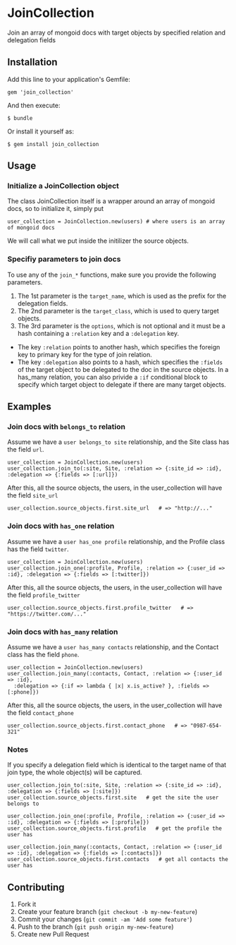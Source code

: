# JoinCollection

Join an array of mongoid docs with target objects by specified relation and delegation fields


## Installation

Add this line to your application's Gemfile:

    gem 'join_collection'

And then execute:

    $ bundle

Or install it yourself as:

    $ gem install join_collection


## Usage

### Initialize a JoinCollection object

The class JoinCollection itself is a wrapper around an array of mongoid docs, so to initialize it, simply put

    user_collection = JoinCollection.new(users) # where users is an array of mongoid docs

We will call what we put inside the initilizer the source objects.

### Specifiy parameters to join docs

To use any of the `join_*` functions, make sure you provide the following parameters.

1. The 1st parameter is the `target_name`, which is used as the prefix for the delegation fields.
2. The 2nd parameter is the `target_class`, which is used to query target objects.
3. The 3rd parameter is the `options`, which is not optional and it must be a hash containing a `:relation` key and a `:delegation` key.
  - The key `:relation` points to another hash, which specifies the foreign key to primary key for the type of join relation.
  - The key `:delegation` also points to a hash, which specifies the `:fields` of the target object to be delegated to the doc in the source objects.
    In a has_many relation, you can also privide a `:if` conditional block to specify which target object to delegate if there are many target objects.

## Examples

### Join docs with `belongs_to` relation

Assume we have a `user belongs_to site` relationship, and the Site class has the field `url`.

    user_collection = JoinCollection.new(users)
    user_collection.join_to(:site, Site, :relation => {:site_id => :id}, :delegation => {:fields => [:url]})

After this, all the source objects, the users, in the user_collection will have the field `site_url`

    user_collection.source_objects.first.site_url   # => "http://..."

### Join docs with `has_one` relation

Assume we have a `user has_one profile` relationship, and the Profile class has the field `twitter`.

    user_collection = JoinCollection.new(users)
    user_collection.join_one(:profile, Profile, :relation => {:user_id => :id}, :delegation => {:fields => [:twitter]})

After this, all the source objects, the users, in the user_collection will have the field `profile_twitter`

    user_collection.source_objects.first.profile_twitter   # => "https://twitter.com/..."

### Join docs with `has_many` relation

Assume we have a `user has_many contacts` relationship, and the Contact class has the field `phone`.

    user_collection = JoinCollection.new(users)
    user_collection.join_many(:contacts, Contact, :relation => {:user_id => :id},
      :delegation => {:if => lambda { |x| x.is_active? }, :fields => [:phone]})

After this, all the source objects, the users, in the user_collection will have the field `contact_phone`

    user_collection.source_objects.first.contact_phone   # => "0987-654-321"

### Notes

If you specify a delegation field which is identical to the target name of that join type, the whole object(s) will be captured.

    user_collection.join_to(:site, Site, :relation => {:site_id => :id}, :delegation => {:fields => [:site]})
    user_collection.source_objects.first.site   # get the site the user belongs to

    user_collection.join_one(:profile, Profile, :relation => {:user_id => :id}, :delegation => {:fields => [:profile]})
    user_collection.source_objects.first.profile   # get the profile the user has

    user_collection.join_many(:contacts, Contact, :relation => {:user_id => :id}, :delegation => {:fields => [:contacts]})
    user_collection.source_objects.first.contacts   # get all contacts the user has


## Contributing

1. Fork it
2. Create your feature branch (`git checkout -b my-new-feature`)
3. Commit your changes (`git commit -am 'Add some feature'`)
4. Push to the branch (`git push origin my-new-feature`)
5. Create new Pull Request
